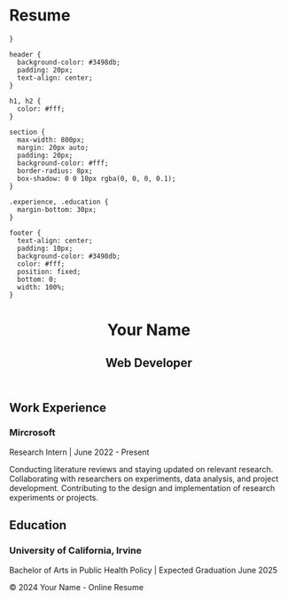 # Resume

    }

    header {
      background-color: #3498db;
      padding: 20px;
      text-align: center;
    }

    h1, h2 {
      color: #fff;
    }

    section {
      max-width: 800px;
      margin: 20px auto;
      padding: 20px;
      background-color: #fff;
      border-radius: 8px;
      box-shadow: 0 0 10px rgba(0, 0, 0, 0.1);
    }

    .experience, .education {
      margin-bottom: 30px;
    }

    footer {
      text-align: center;
      padding: 10px;
      background-color: #3498db;
      color: #fff;
      position: fixed;
      bottom: 0;
      width: 100%;
    }
  </style>
</head>
<body>

  <header>
    <h1>Your Name</h1>
    <h2>Web Developer</h2>
  </header>

  <section class="experience">
    <h2>Work Experience</h2>
    <div>
      <h3>Mircrosoft</h3>
      <p>Research Intern | June 2022 - Present</p>
      <p>Conducting literature reviews and staying updated on relevant research.
Collaborating with researchers on experiments, data analysis, and project development.
Contributing to the design and implementation of research experiments or projects.</p>
    </div>
    <!-- Add more experience sections as needed -->
  </section>

  <section class="education">
    <h2>Education</h2>
    <div>
      <h3>University of California, Irvine</h3>
      <p>Bachelor of Arts in Public Health Policy | Expected Graduation June 2025 </p>
    </div>
    <!-- Add more education sections as needed -->
  </section>

  <footer>
    &copy; 2024 Your Name - Online Resume
  </footer>

</body>
</html>
